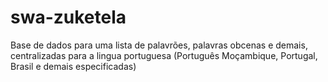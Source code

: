 # swa-zuketela
Base de dados para uma lista de palavrões, palavras obcenas e demais, centralizadas para a lingua portuguesa (Português Moçambique, Portugal, Brasil e demais especificadas)
